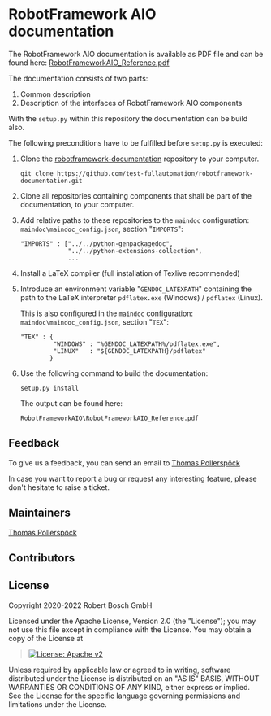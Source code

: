 # RobotFramework AIO documentation

The RobotFramework AIO documentation is available as PDF file and can be
found here:
[RobotFrameworkAIO_Reference.pdf](https://github.com/test-fullautomation/robotframework-documentation/blob/develop/RobotFrameworkAIO/RobotFrameworkAIO_Reference.pdf)

The documentation consists of two parts:

1.  Common description
2.  Description of the interfaces of RobotFramework AIO components

With the `setup.py` within this repository the documentation can be
build also.

The following preconditions have to be fulfilled before `setup.py` is
executed:

1.  Clone the
    [robotframework-documentation](https://github.com/test-fullautomation/robotframework-documentation)
    repository to your computer.

    ``` 
    git clone https://github.com/test-fullautomation/robotframework-documentation.git
    ```

2.  Clone all repositories containing components that shall be part of
    the documentation, to your computer.

3.  Add relative paths to these repositories to the `maindoc`
    configuration: `maindoc\maindoc_config.json`, section \"`IMPORTS`\":

    ``` 
    "IMPORTS" : ["../../python-genpackagedoc",
                 "../../python-extensions-collection",
                 ...
    ```

4.  Install a LaTeX compiler (full installation of Texlive recommended)

5.  Introduce an environment variable \"`GENDOC_LATEXPATH`\" containing
    the path to the LaTeX interpreter `pdflatex.exe` (Windows) /
    `pdflatex` (Linux).

    This is also configured in the `maindoc` configuration:
    `maindoc\maindoc_config.json`, section \"`TEX`\":

    ``` 
    "TEX" : {
             "WINDOWS" : "%GENDOC_LATEXPATH%/pdflatex.exe",
             "LINUX"   : "${GENDOC_LATEXPATH}/pdflatex"
            }
    ```

6.  Use the following command to build the documentation:

    ``` 
    setup.py install
    ```

    The output can be found here:

    `RobotFrameworkAIO\RobotFrameworkAIO_Reference.pdf`

## Feedback

To give us a feedback, you can send an email to [Thomas
Pollerspöck](mailto:Thomas.Pollerspoeck@de.bosch.com)

In case you want to report a bug or request any interesting feature,
please don\'t hesitate to raise a ticket.

## Maintainers

[Thomas Pollerspöck](mailto:Thomas.Pollerspoeck@de.bosch.com)

## Contributors

## License

Copyright 2020-2022 Robert Bosch GmbH

Licensed under the Apache License, Version 2.0 (the \"License\"); you
may not use this file except in compliance with the License. You may
obtain a copy of the License at

> [![License: Apache
> v2](https://img.shields.io/pypi/l/robotframework.svg)](http://www.apache.org/licenses/LICENSE-2.0.html)

Unless required by applicable law or agreed to in writing, software
distributed under the License is distributed on an \"AS IS\" BASIS,
WITHOUT WARRANTIES OR CONDITIONS OF ANY KIND, either express or implied.
See the License for the specific language governing permissions and
limitations under the License.
